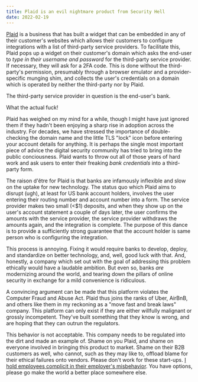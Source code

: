 ```yaml
---
title: Plaid is an evil nightmare product from Security Hell
date: 2022-02-19
---
```


[Plaid] is a business that has built a widget that can be embedded in any of
their customer's websites which allows their customers to configure integrations
with a list of third-party service providers. To facilitate this, Plaid pops up
a widget on their customer's domain which asks the end-user to *type in their
username and password* for the third-party service provider. If necessary, they
will ask for a 2FA code. This is done without the third-party's permission,
presumably through a browser emulator and a provider-specific munging shim, and
collects the user's credentials on a domain which is operated by neither the
third-party nor by Plaid.

[Plaid]: https://plaid.com

The third-party service provider in question is the end-user's bank.

What the actual fuck!

Plaid has weighed on my mind for a while, though I might have just ignored them
if they hadn't been enjoying a sharp rise in adoption across the industry. For
decades, we have stressed the importance of double-checking the domain name and
the little TLS "lock" icon before entering your account details for anything. It
is perhaps the single most important piece of advice the digital security
community has tried to bring into the public conciousness. Plaid wants to throw
out all of those years of hard work and ask users to enter their freaking *bank
credentials* into a third-party form.

The raison d'être for Plaid is that banks are infamously inflexible and slow on
the uptake for new technology. The status quo which Plaid aims to disrupt (ugh),
at least for US bank account holders, involves the user entering their routing
number and account number into a form. The service provider makes two small
(\<$1) deposits, and when they show up on the user's account statement a couple
of days later, the user confirms the amounts with the service provider, the
service provider withdraws the amounts again, and the integration is complete.
The purpose of this dance is to provide a sufficiently strong guarantee that the
account holder is same person who is configuring the integration.

This process is annoying. Fixing it would require banks to develop, deploy, and
standardize on better technology, and, well, good luck with that. And, honestly,
a company which set out with the goal of addressing this problem ethically would
have a laudable ambition. But even so, banks *are* modernizing around the world,
and tearing down the pillars of online security in exchange for a mild
convenience is ridiculous.

A convincing argument can be made that this platform violates the Computer Fraud
and Abuse Act. Plaid thus joins the ranks of Uber, AirBnB, and others like them
in my reckoning as a "move fast and break laws" company. This platform can only
exist if they are either willfully malignant or grossly incompetent. They've
built something that they know is wrong, and are hoping that they can outrun the
regulators.

This behavior is not acceptable. This company needs to be regulated into the
dirt and made an example of. Shame on you Plaid, and shame on everyone involved
in bringing this product to market. Shame on their B2B customers as well, who
cannot, such as they may like to, offload blame for their ethical failures onto
vendors. Please don't work for these start-ups. [I hold employees complicit in
their employer's misbehavior][0]. You have options, please go make the world a
better place somewhere else.

[0]: https://drewdevault.com/2020/05/05/We-are-complicit-in-our-employers-deeds.html
